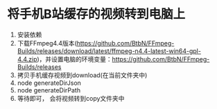 # 将手机B站缓存的视频转到电脑上

1. 安装依赖
2. 下载FFmpeg4.4版本(https://github.com/BtbN/FFmpeg-Builds/releases/download/latest/ffmpeg-n4.4-latest-win64-gpl-4.4.zip)，并设置电脑的环境变量：https://github.com/BtbN/FFmpeg-Builds/releases
3. 拷贝手机缓存视频到download(在当前文件夹中)
4. node generateDirJson
5. node generateDirPath
6. 等待即可， 会将视频转到copy文件夹中